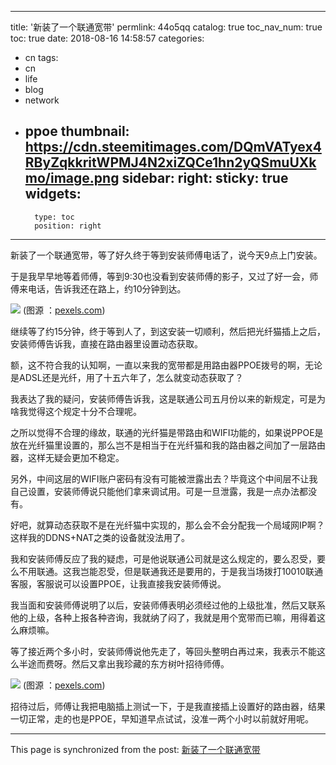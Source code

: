 
---
title: '新装了一个联通宽带'
permlink: 44o5qq
catalog: true
toc_nav_num: true
toc: true
date: 2018-08-16 14:58:57
categories:
- cn
tags:
- cn
- life
- blog
- network
- ppoe
thumbnail: https://cdn.steemitimages.com/DQmVATyex4RByZqkkritWPMJ4N2xiZQCe1hn2yQSmuUXkmo/image.png
sidebar:
    right:
        sticky: true
widgets:
    -
        type: toc
        position: right
---


新装了一个联通宽带，等了好久终于等到安装师傅电话了，说今天9点上门安装。

于是我早早地等着师傅，等到9:30也没看到安装师傅的影子，又过了好一会，师傅来电话，告诉我还在路上，约10分钟到达。

![](https://cdn.steemitimages.com/DQmVATyex4RByZqkkritWPMJ4N2xiZQCe1hn2yQSmuUXkmo/image.png)
(图源 ：[pexels.com]( https://www.pexels.com/))

继续等了约15分钟，终于等到人了，到这安装一切顺利，然后把光纤猫插上之后，安装师傅告诉我，直接在路由器里设置动态获取。

额，这不符合我的认知啊，一直以来我的宽带都是用路由器PPOE拨号的啊，无论是ADSL还是光纤，用了十五六年了，怎么就变动态获取了？

我表达了我的疑问，安装师傅告诉我，这是联通公司五月份以来的新规定，可是为啥我觉得这个规定十分不合理呢。

之所以觉得不合理的缘故，联通的光纤猫是带路由和WIFI功能的，如果说PPOE是放在光纤猫里设置的，那么岂不是相当于在光纤猫和我的路由器之间加了一层路由器，这样无疑会更加不稳定。

另外，中间这层的WIFI账户密码有没有可能被泄露出去？毕竟这个中间层不让我自己设置，安装师傅说只能他们拿来调试用。可是一旦泄露，我是一点办法都没有。

好吧，就算动态获取不是在光纤猫中实现的，那么会不会分配我一个局域网IP啊？这样我的DDNS+NAT之类的设备就没法用了。

我和安装师傅反应了我的疑虑，可是他说联通公司就是这么规定的，要么忍受，要么不用联通。这我岂能忍受，但是联通我还是要用的，于是我当场拨打10010联通客服，客服说可以设置PPOE，让我直接我安装师傅说。

我当面和安装师傅说明了以后，安装师傅表明必须经过他的上级批准，然后又联系他的上级，各种上报各种咨询，我就纳了闷了，我就是用个宽带而已嘛，用得着这么麻烦嘛。

等了接近两个多小时，安装师傅说他先走了，等回头整明白再过来，我表示不能这么半途而费呀。然后又拿出我珍藏的东方树叶招待师傅。

![](https://cdn.steemitimages.com/DQmW13r9TmPNt2cm7QsE9bhLr8xnT1XEQrdnEQt3StZ7a4W/image.png)
(图源 ：[pexels.com]( https://www.pexels.com/))

招待过后，师傅让我把电脑插上测试一下，于是我直接插上设置好的路由器，结果一切正常，走的也是PPOE，早知道早点试试，没准一两个小时以前就好用呢。

- - -

This page is synchronized from the post: [新装了一个联通宽带](https://steemit.com/@oflyhigh/44o5qq)
